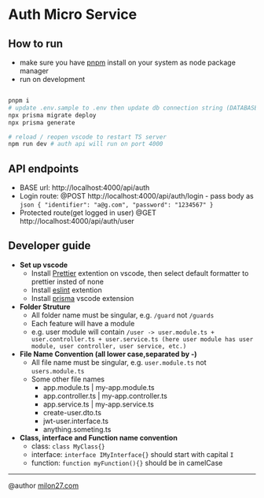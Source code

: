 # Auth Micro Service

## How to run

-   make sure you have [pnpm](https://pnpm.io/) install on your system as node package manager
-   run on development

```bash

pnpm i
# update .env.sample to .env then update db connection string (DATABASE_URL)  and RABBIT_MQ_URI
npx prisma migrate deploy
npx prisma generate

# reload / reopen vscode to restart TS server
npm run dev # auth api will run on port 4000

```

## API endpoints

-   BASE url: http://localhost:4000/api/auth
-   Login route: @POST http://localhost:4000/api/auth/login - pass body as `json
{
    "identifier": "a@g.com",
    "password": "1234567"
} `
-   Protected route(get logged in user) @GET http://localhost:4000/api/auth/user

## Developer guide

-   **Set up vscode**
    -   Install [Prettier](https://marketplace.visualstudio.com/items?itemName=esbenp.prettier-vscode) extention on vscode, then select default formatter to prettier insted of none
    -   Install [eslint](https://marketplace.visualstudio.com/items?itemName=dbaeumer.vscode-eslint) extention
    -   Install [prisma](https://marketplace.visualstudio.com/items?itemName=Prisma.prisma) vscode extension
-   **Folder Struture**
    -   All folder name must be singular, e.g. `/guard` not `/guards`
    -   Each feature will have a module
    -   e.g. user module will contain `/user -> user.module.ts + user.controller.ts + user.service.ts (here user module has user module, user controller, user service, etc.)`
-   **File Name Convention (all lower case,separated by -)**
    -   All file name must be singular, e.g. `user.module.ts` not `users.module.ts`
    -   Some other file names
        -   app.module.ts | my-app.module.ts
        -   app.controller.ts | my-app.controller.ts
        -   app.service.ts | my-app.service.ts
        -   create-user.dto.ts
        -   jwt-user.interface.ts
        -   anything.someting.ts
-   **Class, interface and Function name convention**
    -   class: `class MyClass{}`
    -   interface: `interface IMyInterface{}` should start with capital `I`
    -   function: `function myFunction(){}` should be in camelCase

---

@author
[milon27.com](https://milon27.com)
